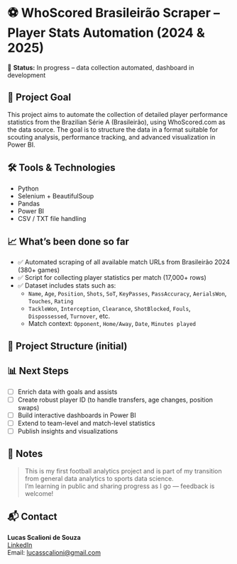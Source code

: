 # ⚽ WhoScored Brasileirão Scraper – Player Stats Automation (2024 & 2025)

🚧 **Status:** In progress – data collection automated, dashboard in development

## 📌 Project Goal

This project aims to automate the collection of detailed player performance statistics from the Brazilian Série A (Brasileirão), using WhoScored.com as the data source. The goal is to structure the data in a format suitable for scouting analysis, performance tracking, and advanced visualization in Power BI.

## 🛠 Tools & Technologies

- Python
- Selenium + BeautifulSoup
- Pandas
- Power BI
- CSV / TXT file handling

## 📈 What’s been done so far

- ✅ Automated scraping of all available match URLs from Brasileirão 2024 (380+ games)
- ✅ Script for collecting player statistics per match (17,000+ rows)
- ✅ Dataset includes stats such as:
  - `Name`, `Age`, `Position`, `Shots`, `SoT`, `KeyPasses`, `PassAccuracy`, `AerialsWon`, `Touches`, `Rating`
  - `TackleWon`, `Interception`, `Clearance`, `ShotBlocked`, `Fouls`, `Dispossessed`, `Turnover`, etc.
  - Match context: `Opponent`, `Home/Away`, `Date`, `Minutes played`

## 📂 Project Structure (initial)

## 📊 Next Steps

- [ ] Enrich data with goals and assists
- [ ] Create robust player ID (to handle transfers, age changes, position swaps)
- [ ] Build interactive dashboards in Power BI
- [ ] Extend to team-level and match-level statistics
- [ ] Publish insights and visualizations

## 📎 Notes

> This is my first football analytics project and is part of my transition from general data analytics to sports data science.  
> I’m learning in public and sharing progress as I go — feedback is welcome!

## 📬 Contact

**Lucas Scalioni de Souza**  
[LinkedIn](https://www.linkedin.com/in/lucas-scalioni-de-souza-7b1537138)  
Email: lucasscalioni@gmail.com
